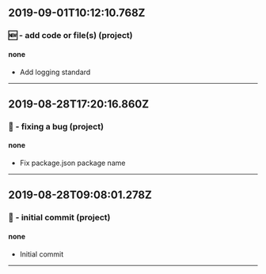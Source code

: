 ## 2019-09-01T10:12:10.768Z
### 🆕 - add code or file(s) (project)

#### none

- Add logging standard

-----------------------------

## 2019-08-28T17:20:16.860Z
### 🐛 - fixing a bug (project)

#### none

- Fix package.json package name

-----------------------------

## 2019-08-28T09:08:01.278Z
### 🎉 - initial commit (project)

#### none

- Initial commit

-----------------------------

